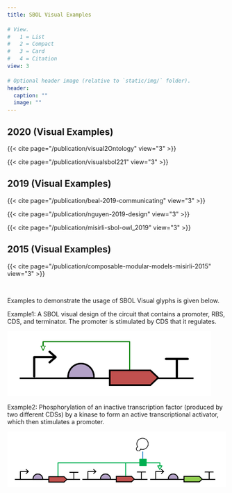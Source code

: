 ```yaml
---
title: SBOL Visual Examples

# View.
#   1 = List
#   2 = Compact
#   3 = Card
#   4 = Citation
view: 3

# Optional header image (relative to `static/img/` folder).
header:
  caption: ""
  image: ""
---
```


## 2020 (Visual Examples)
{{< cite page="/publication/visual2Ontology" view="3" >}}

{{< cite page="/publication/visualsbol221" view="3" >}}

## 2019 (Visual Examples)

{{< cite page="/publication/beal-2019-communicating" view="3" >}}

{{< cite page="/publication/nguyen-2019-design" view="3" >}}

{{< cite page="/publication/misirli-sbol-owl_2019" view="3" >}}

## 2015 (Visual Examples)

{{< cite page="/publication/composable-modular-models-misirli-2015" view="3" >}}

<br>

Examples to demonstrate the usage of SBOL Visual glyphs is given below.

Example1: A SBOL visual design of the circuit that contains a promoter, RBS, CDS, and terminator. The promoter is stimulated by CDS that it regulates.

<img library="true" src="/img/SBOLVisualExamples/example1-1.jpg" title="Example 1: Promoter stimulated by CDS" width="470" />

Example2: Phosphorylation of an inactive transcription factor (produced by two different CDSs) by a kinase to form an active transcriptional activator, which then stimulates a promoter.

<img library="true" src="/img/SBOLVisualExamples/example2.jpg" title="Example 2: Phosphorylation of an inactive transcription factor" width="670" />
